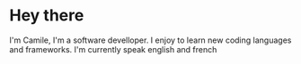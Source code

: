 # Hey there
I'm Camile, I'm a software develloper. I enjoy to learn new coding languages and frameworks.
I'm currently speak english and french
